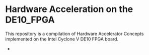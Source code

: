 # Hardware Acceleration on the DE10_FPGA

This repository is a compilation of Hardware Accelerator Concepts implemented on the Intel Cyclone V DE10 FPGA board. 


* 

